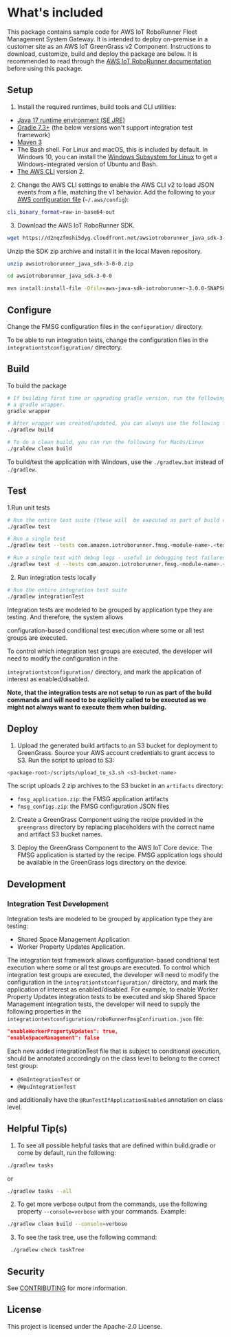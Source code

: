 # What's included

This package contains sample code for AWS IoT RoboRunner Fleet Management System Gateway. It is intended to deploy on-premise in a customer site as an AWS IoT GreenGrass v2 Component. Instructions to download, customize, build and deploy the package are below. It is recommended to read through the [AWS IoT RoboRunner documentation](https://docs.aws.amazon.com/iotroborunner/latest/dev/iotroborunner-welcome.html) before using this package.

## Setup

1. Install the required runtimes, build tools and CLI utilities:

- [Java 17 runtime environment (SE JRE)](https://www.oracle.com/java/technologies/javase/jdk17-archive-downloads.html)
- [Gradle 7.3+](https://gradle.org/releases/) (the below versions won't support integration test framework)
- [Maven 3](https://maven.apache.org/docs/history.html)
- The Bash shell. For Linux and macOS, this is included by default. In Windows 10, you can install the [Windows Subsystem for Linux](https://docs.microsoft.com/en-us/windows/wsl/install-win10) to get a Windows-integrated version of Ubuntu and Bash.
- [The AWS CLI](https://docs.aws.amazon.com/cli/latest/userguide/getting-started-install.html) version 2.

2. Change the AWS CLI settings to enable the AWS CLI v2 to load JSON events from a file, matching the v1 behavior. Add the following to your [AWS configuration file](https://docs.aws.amazon.com/cli/latest/userguide/cli-configure-files.html) (`~/.aws/config`):

```bash
cli_binary_format=raw-in-base64-out
```

3. Download the AWS IoT RoboRunner SDK.

```bash
wget https://d2nqzfmshi5dyg.cloudfront.net/awsiotroborunner_java_sdk-3-0-0.zip
```

Unzip the SDK zip archive and install it in the local Maven repository.

```bash
unzip awsiotroborunner_java_sdk-3-0-0.zip

cd awsiotroborunner_java_sdk-3-0-0

mvn install:install-file -Dfile=aws-java-sdk-iotroborunner-3.0.0-SNAPSHOT.jar -DgroupId=com.amazonaws -DartifactId=aws-java-sdk-iotroborunner -Dversion=3.0.0-SNAPSHOT -Dpackaging=jar
```

## Configure

Change the FMSG configuration files in the `configuration/` directory.

To be able to run integration tests, change the configuration files in the `integrationtstconfiguration/` directory.

## Build

To build the package

```bash
# If building first time or upgrading gradle version, run the following to create
# a gradle wrapper.
gradle wrapper

# After wrapper was created/updated, you can always use the following for MacOs/Linux
./gradlew build

# To do a clean build, you can run the following for MacOs/Linux
./graldew clean build
```
To build/test the application with Windows, use the `./gradlew.bat` instead of `./gradlew`.

## Test
1.Run unit tests

```bash
# Run the entire test suite (these will  be executed as part of build commands as well)
./gradlew test

# Run a single test
./gradlew test --tests com.amazon.iotroborunner.fmsg.<module-name>.<test-class-name>

# Run a single test with debug logs - useful in debugging test failures
./gradlew test -d --tests com.amazon.iotroborunner.fmsg.<module-name>.<test-class-name>
```

2. Run integration tests locally

```bash
# Run the entire integration test suite
./gradlew integrationTest
```

Integration tests are modeled to be grouped by application type they are testing. And therefore, the system allows

configuration-based conditional test execution where some or all test groups are executed.

To control which integration test groups are executed, the developer will need to modify the configuration in the

`integrationtstconfiguration/` directory, and mark the application of interest as enabled/disabled.


**Note, that the integration tests are not setup to run as part of the build commands
and will need to be explicitly called to be executed as we might not always want to
execute them when building.**


## Deploy

1. Upload the generated build artifacts to an S3 bucket for deployment to GreenGrass. Source your AWS account credentials to grant access to S3. Run the script to upload to S3:

```bash
<package-root>/scripts/upload_to_s3.sh <s3-bucket-name>
```

The script uploads 2 zip archives to the S3 bucket in an `artifacts` directory:

- `fmsg_application.zip`: the FMSG application artifacts
- `fmsg_configs.zip`: the FMSG configuration JSON files

2. Create a GreenGrass Component using the recipe provided in the `greengrass` directory by replacing placeholders with the correct name and artifact S3 bucket names.

3. Deploy the GreenGrass Component to the AWS IoT Core device. The FMSG application is started by the recipe. FMSG application logs should be available in the GreenGrass logs directory on the device.

## Development

### Integration Test Development
Integration tests are modeled to be grouped by application type they are testing:
- Shared Space Management Application
- Worker Property Updates Application.

The integration test framework allows configuration-based conditional test execution where some or all test groups are executed.
To control which integration test groups are executed, the developer will need to modify the configuration in the
`integrationtstconfiguration/` directory, and mark the application of interest as enabled/disabled. For example,
to enable Worker Property Updates integration tests to be executed and skip Shared Space Management integration tests,
the developer will need to supply the following properties in the
`integrationtestconfiguration/roboRunnerFmsgConfiruation.json` file:
```json
"enableWorkerPropertyUpdates": true,
"enableSpaceManagement": false
```
Each new added integrationTest file that is subject to conditional execution, should be annotated accordingly
on the class level to belong to the correct test group:
- `@SmIntegrationTest` or
- `@WpuIntegrationTest`

and additionally have the `@RunTestIfApplicationEnabled` annotation on class level.

## Helpful Tip(s)
1. To see all possible helpful tasks that are defined within build.gradle or come by default,
   run the following:
```bash
./gradlew tasks
```
or
```bash
./gradlew tasks --all
```

2. To get more verbose output from the commands, use the following property `--console=verbose` with your commands.
   Example:
```bash
./gradlew clean build --console=verbose
```

3. To see the task tree, use the following command:
```bash
 ./gradlew check taskTree
```

## Security

See [CONTRIBUTING](CONTRIBUTING.md#security-issue-notifications) for more information.

## License

This project is licensed under the Apache-2.0 License.
